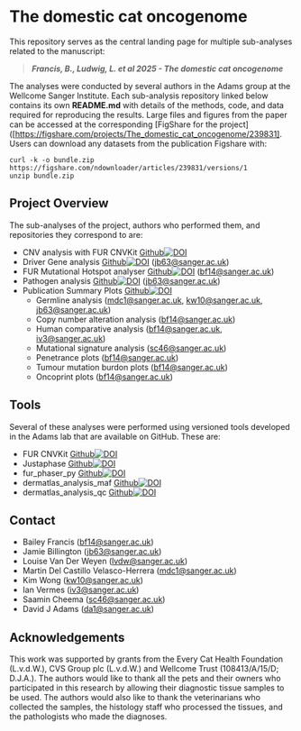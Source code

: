 # The domestic cat oncogenome

This repository serves as the central landing page for multiple sub-analyses related to the manuscript:

> **_Francis, B., Ludwig, L. et al 2025 - The domestic cat oncogenome_**

The analyses were conducted by several authors in the Adams group at the Wellcome Sanger Institute. Each sub-analysis repository linked below contains its own **README.md** with details of the methods, code, and data required for reproducing the results. Large files and figures from the paper can be accessed at the corresponding [FigShare for the project]([https://figshare.com/projects/The_domestic_cat_oncogenome/239831].
Users can download any datasets from the publication Figshare with: 
```
curl -k -o bundle.zip https://figshare.com/ndownloader/articles/239831/versions/1
unzip bundle.zip
```

## Project Overview

The sub-analyses of the project, authors who performed them, and repositories they correspond to are:  
- CNV analysis with FUR CNVKit [Github](https://github.com/team113sanger/project_fur_felis_catus_cnv_analysis)[![DOI](https://zenodo.org/badge/DOI/10.5281/zenodo.15304186.svg)](https://doi.org/10.5281/zenodo.15304186)
- Driver Gene analysis [Github](https://github.com/team113sanger/project_fur_felis_catus_driver_analysis)[![DOI](https://zenodo.org/badge/932059905.svg)](https://doi.org/10.5281/zenodo.15228426)
 (jb63@sanger.ac.uk)
- FUR Mutational Hotspot analyser [Github](https://github.com/team113sanger/project_fur_felis_catus_hotspot_analysis)[![DOI](https://zenodo.org/badge/945953867.svg)](https://doi.org/10.5281/zenodo.15221853)
 (bf14@sanger.ac.uk)
- Pathogen analysis [Github](https://github.com/team113sanger/project_fur_felis_catus_pathogen_identification)[![DOI](https://zenodo.org/badge/932059905.svg)](https://doi.org/10.5281/zenodo.15228426) (jb63@sanger.ac.uk)
- Publication Summary Plots [Github](https://github.com/team113sanger/project_fur_felis_catus_publication_plots)[![DOI](https://zenodo.org/badge/971292322.svg)](https://doi.org/10.5281/zenodo.15304185)
  - Germline analysis (mdc1@sanger.ac.uk, kw10@sanger.ac.uk, jb63@sanger.ac.uk)
  - Copy number alteration analysis (bf14@sanger.ac.uk)
  - Human comparative analysis (bf14@sanger.ac.uk, iv3@sanger.ac.uk)
  - Mutational signature analysis (sc46@sanger.ac.uk)
  - Penetrance plots (bf14@sanger.ac.uk)
  - Tumour mutation burdon plots (bf14@sanger.ac.uk)
  - Oncoprint plots (bf14@sanger.ac.uk)


## Tools 
Several of these analyses were performed using versioned tools developed in the Adams lab that are available on GitHub. These are: 
- FUR CNVKit [Github](https://github.com/team113sanger/project_fur_felis_catus_cnv_analysis)[![DOI](https://zenodo.org/badge/DOI/10.5281/zenodo.15304186.svg)](https://doi.org/10.5281/zenodo.15304186)
- Justaphase [Github](https://github.com/team113sanger/justaphase)[![DOI](https://zenodo.org/badge/945988734.svg)](https://doi.org/10.5281/zenodo.15221722)
- fur_phaser_py [Github](https://github.com/team113sanger/project_fur_felis_catus_fur_phaser_py)[![DOI](https://zenodo.org/badge/966640631.svg)](https://doi.org/10.5281/zenodo.15221798)
- dermatlas_analysis_maf [Github](https://github.com/team113sanger/dermatlas_analysis_maf)[![DOI](https://zenodo.org/badge/935644892.svg)](https://doi.org/10.5281/zenodo.15229904)
- dermatlas_analysis_qc [Github](https://github.com/team113sanger/dermatlas_analysis_qc)[![DOI](https://zenodo.org/badge/936108624.svg)](https://doi.org/10.5281/zenodo.15229877)


## Contact 

- Bailey Francis (<bf14@sanger.ac.uk>)
- Jamie Billington (<jb63@sanger.ac.uk>)
- Louise Van Der Weyen (<lvdw@sanger.ac.uk>)
- Martin Del Castillo Velasco-Herrera (<mdc1@sanger.ac.uk>)
- Kim Wong (<kw10@sanger.ac.uk>)
- Ian Vermes (<iv3@sanger.ac.uk>)
- Saamin Cheema (<sc46@sanger.ac.uk>)
- David J Adams (<da1@sanger.ac.uk>)


## Acknowledgements
This work was supported by grants from the Every Cat Health Foundation (L.v.d.W.), CVS Group plc (L.v.d.W.) and Wellcome Trust (108413/A/15/D; D.J.A.). The authors would like to thank all the pets and their owners who participated in this research by allowing their diagnostic tissue samples to be used. The authors would also like to thank the veterinarians who collected the samples, the histology staff who processed the tissues, and the pathologists who made the diagnoses.
